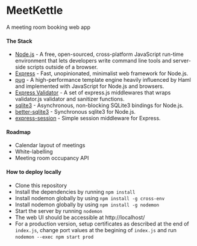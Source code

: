 # MeetKettle
A meeting room booking web app

#### The Stack
* [Node.js](href='https://nodejs.dev/') - A free, open-sourced, cross-platform JavaScript run-time environment that lets developers write command line tools and server-side scripts outside of a browser.
* [Express](href='https://expressjs.com/') - Fast, unopinionated, minimalist web framework for Node.js.
* [pug](href='https://pugjs.org/') - A high-performance template engine heavily influenced by Haml and implemented with JavaScript for Node.js and browsers.
* [Express Validator](href='https://express-validator.github.io/') - A set of express.js middlewares that wraps validator.js validator and sanitizer functions.
* [sqlite3](href='https://www.npmjs.com/package/sqlite3') - Asynchronous, non-blocking SQLite3 bindings for Node.js.
* [better-sqlite3](href='https://www.npmjs.com/package/better-sqlite3') - Synchronous sqlite3 for Node.js.
* [express-session](href='https://www.npmjs.com/package/express-session') - Simple session middleware for Express.

#### Roadmap
* Calendar layout of meetings
* White-labelling
* Meeting room occupancy API

#### How to deploy locally
* Clone this repository
* Install the dependencies by running `npm install`
* Install nodemon globally by using `npm install -g cross-env`
* Install nodemon globally by using `npm install -g nodemon`
* Start the server by running `nodemon`
* The web UI should be accessible at http://localhost/
* For a production version, setup certificates as described at the end of `index.js`, change port values at the begining of `index.js` and run `nodemon --exec npm start prod`

